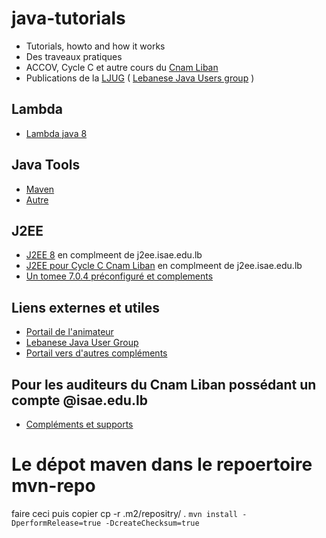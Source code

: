 # java-tutorials
* Tutorials, howto and how it works 
* Des traveaux pratiques
* ACCOV, Cycle C et autre cours du [Cnam Liban](http://depinfo.isae.edu.lb)
* Publications de la [LJUG](http://ljug.cofares.net) ( [Lebanese Java Users group](http://ljug.cofares.net) )

## Lambda
* [Lambda java 8](Lambdas)

## Java Tools 

* [Maven](JavaTools)
* [Autre](Autre)

## J2EE


* [J2EE 8](J2EE8) en complmeent de j2ee.isae.edu.lb
* [J2EE pour Cycle C Cnam Liban](J2EE-C1) en complmeent de j2ee.isae.edu.lb
* [Un tomee 7.0.4 préconfiguré et complements](https://github.com/ljug/tomee704)

## Liens externes et utiles

* [Portail de l'animateur](http://www.cofares.net)
* [Lebanese Java User Group](http://ljug.cofares.net)
* [Portail vers d'autres compléments](http://cours.cofares.net)

## Pour les auditeurs du Cnam Liban possédant un compte @isae.edu.lb

* [Compléments et supports](https://drive.google.com/open?id=0B2NK97qOKj2jOWwwZnRFdmc4em8)

# Le dépot maven dans le repoertoire mvn-repo

faire ceci puis copier cp -r .m2/repositry/<racinedevotreartifact> .
`mvn install -DperformRelease=true -DcreateChecksum=true`
